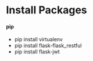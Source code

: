 # Install Packages

#### pip

* pip install virtualenv
* pip install flask-flask_restful
* pip install flask-jwt
